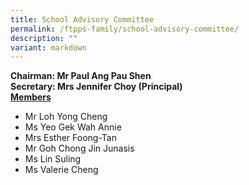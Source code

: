 ```yaml
---
title: School Advisory Committee
permalink: /ftpps-family/school-advisory-committee/
description: ""
variant: markdown
---
```

**Chairman: Mr Paul Ang Pau Shen**
<br>
<b>Secretary: Mrs Jennifer Choy (Principal)</b>
<br>
<b><u>Members</u></b>
* Mr Loh Yong Cheng
* Ms Yeo Gek Wah Annie
* Mrs Esther Foong-Tan
* Mr Goh Chong Jin Junasis
* Ms Lin Suling
* Ms Valerie Cheng